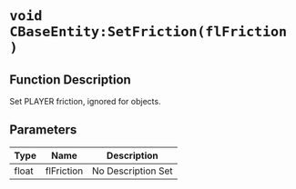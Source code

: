 # `void CBaseEntity:SetFriction(flFriction )`
## Function Description
Set PLAYER friction, ignored for objects.
## Parameters
Type|Name|Description
--|--|--
float|flFriction|No Description Set
